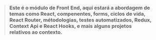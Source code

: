> ### Este é o módulo de Front End, aqui estará a abordagem de temas como React, compenentes, forms, ciclos de vida, React Router, métodologias, testes automatizados, Redux, Context Api e React Hooks, e mais alguns projetos relativos ao contexto.